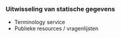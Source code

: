 ### Uitwisseling van statische gegevens
 * Terminology service
 * Publieke resources  / vragenlijsten
